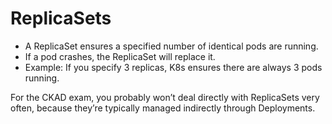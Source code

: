 # ReplicaSets

- A ReplicaSet ensures a specified number of identical pods are running.
- If a pod crashes, the ReplicaSet will replace it.
- Example: If you specify 3 replicas, K8s ensures there are always 3 pods running.

For the CKAD exam, you probably won’t deal directly with ReplicaSets very often, because they’re typically managed indirectly through Deployments. 
